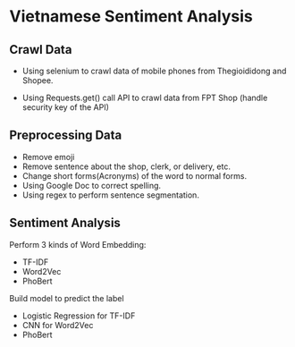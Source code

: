# Vietnamese Sentiment Analysis

## Crawl Data
- Using selenium to crawl data of mobile phones from Thegioididong and Shopee.

- Using Requests.get() call API to crawl data from FPT Shop (handle security key of the API)

## Preprocessing Data
- Remove emoji
- Remove sentence about the shop, clerk, or delivery, etc.
- Change short forms(Acronyms) of the word to normal forms.
- Using Google Doc to correct spelling.
- Using regex to perform sentence segmentation.

## Sentiment Analysis
Perform 3 kinds of Word Embedding: 
- TF-IDF
- Word2Vec
- PhoBert

Build model to predict the label
- Logistic Regression for TF-IDF
- CNN for Word2Vec
- PhoBert 
